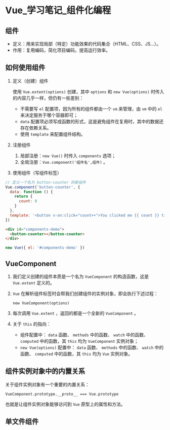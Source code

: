 # Vue\_学习笔记_组件化编程

## 组件

- 定义：用来实现局部（特定）功能效果的代码集合（HTML、CSS、JS...）。
- 作用：复用编码，简化项目编码，提高运行效率。



## 如何使用组件

1. 定义（创建）组件

   使用 `Vue.extent(options)` 创建，其中 `options` 和 `new Vue(options)` 时传入的内容几乎一样，但仍有一些差别：

   - 不需要写 `el` 配置项，因为所有的组件都由一个 `vm` 来管理，由 `vm` 中的 `el` 来决定服务于哪个容器即可；
   - `data` 配置项必须写成函数的形式，这是避免组件在复用时，其中的数据还存在依赖关系。
   - 使用 `template` 来配置组件结构。

2. 注册组件

   1. 局部注册：`new Vue()` 时传入 `components` 选项；
   2. 全局注册：`Vue.component('组件名',组件)` 。

3. 使用组件（写组件标签）

```javascript
// 定义一个名为 button-counter 的新组件
Vue.component('button-counter', {
  data: function () {
    return {
      count: 0
    }
  },
  template: '<button v-on:click="count++">You clicked me {{ count }} times.</button>'
})
```

```html
<div id="components-demo">
  <button-counter></button-counter>
</div>
```

```javascript
new Vue({ el: '#components-demo' })
```



## VueComponent

1. 我们定义创建的组件本质是一个名为 `VueComponent` 的构造函数，这是 `Vue.extent` 定义的。

2. `Vue` 在解析组件标签时会帮我们创建组件的实例对象，即会执行下述过程：

   ```vue
   new VueComponent(options)
   ```

3. 每次调用 `Vue.extent` ，返回的都是一个全新的 `VueComponent` 。

4. 关于 `this` 的指向：

   - 组件配置中： `data` 函数、 `methods` 中的函数、 `watch` 中的函数、 `computed` 中的函数，其 `this` 均为 `VueComponent` 实例对象；
   - `new Vue(options)` 配置中： `data` 函数、 `methods` 中的函数、 `watch` 中的函数、 `computed` 中的函数，其 `this` 均为 `Vue` 实例对象。



## 组件实例对象中的内置关系

关于组件实例对象有一个重要的内置关系：

```vue
VueComponent.prototype.__proto__ === Vue.prototype
```

也就是让组件实例对象能够访问到 `Vue` 原型上的属性和方法。



## 单文件组件

